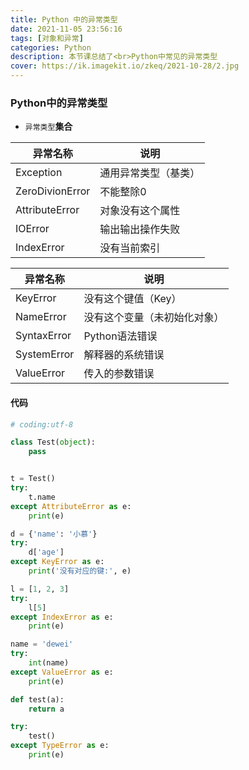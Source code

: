 ```yaml
---
title: Python 中的异常类型
date: 2021-11-05 23:56:16
tags: [对象和异常]
categories: Python
description: 本节课总结了<br>Python中常见的异常类型
cover: https://ik.imagekit.io/zkeq/2021-10-28/2.jpg
---
```


### Python中的异常类型

- `异常类型`**集合**

| 异常名称        | 说明                 |
| --------------- | -------------------- |
| Exception       | 通用异常类型（基类） |
| ZeroDivionError | 不能整除0            |
| AttributeError  | 对象没有这个属性     |
| IOError         | 输出输出操作失败     |
| IndexError      | 没有当前索引         |

| 异常名称    | 说明                         |
| ----------- | ---------------------------- |
| KeyError    | 没有这个键值（Key）          |
| NameError   | 没有这个变量（未初始化对象） |
| SyntaxError | Python语法错误               |
| SystemError | 解释器的系统错误             |
| ValueError  | 传入的参数错误               |

#### 代码

```python
# coding:utf-8

class Test(object):
    pass


t = Test()
try:
    t.name
except AttributeError as e:
    print(e)

d = {'name': '小慕'}
try:
    d['age']
except KeyError as e:
    print('没有对应的键:', e)

l = [1, 2, 3]
try:
    l[5]
except IndexError as e:
    print(e)

name = 'dewei'
try:
    int(name)
except ValueError as e:
    print(e)

def test(a):
    return a

try:
    test()
except TypeError as e:
    print(e)
    
```
